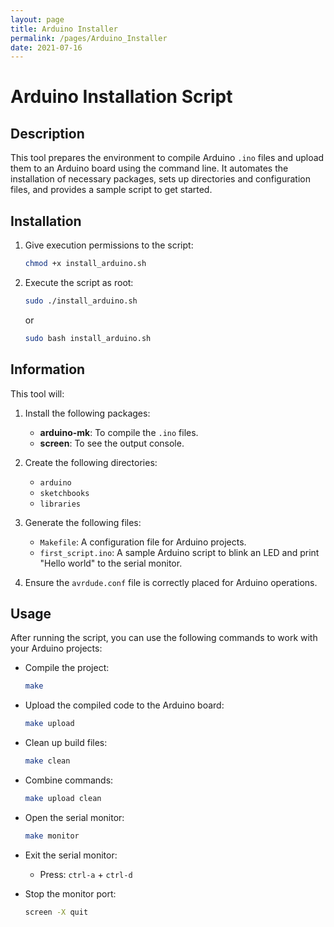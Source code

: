 ```yaml
---
layout: page
title: Arduino Installer
permalink: /pages/Arduino_Installer
date: 2021-07-16
---
```


# Arduino Installation Script

## Description

This tool prepares the environment to compile Arduino `.ino` files and upload them to an Arduino board using the command line. It automates the installation of necessary packages, sets up directories and configuration files, and provides a sample script to get started.

## Installation

1. Give execution permissions to the script:
    ```sh
    chmod +x install_arduino.sh
    ```

2. Execute the script as root:
    ```sh
    sudo ./install_arduino.sh
    ```
    or
    ```sh
    sudo bash install_arduino.sh
    ```

## Information

This tool will:
1. Install the following packages:
   - **arduino-mk**: To compile the `.ino` files.
   - **screen**: To see the output console.

2. Create the following directories:
   - `arduino`
   - `sketchbooks`
   - `libraries`

3. Generate the following files:
   - `Makefile`: A configuration file for Arduino projects.
   - `first_script.ino`: A sample Arduino script to blink an LED and print "Hello world" to the serial monitor.

4. Ensure the `avrdude.conf` file is correctly placed for Arduino operations.

## Usage

After running the script, you can use the following commands to work with your Arduino projects:

- Compile the project:
    ```sh
    make
    ```

- Upload the compiled code to the Arduino board:
    ```sh
    make upload
    ```

- Clean up build files:
    ```sh
    make clean
    ```

- Combine commands:
    ```sh
    make upload clean
    ```

- Open the serial monitor:
    ```sh
    make monitor
    ```

- Exit the serial monitor:
    - Press: `ctrl-a` + `ctrl-d`

- Stop the monitor port:
    ```sh
    screen -X quit
    ```

